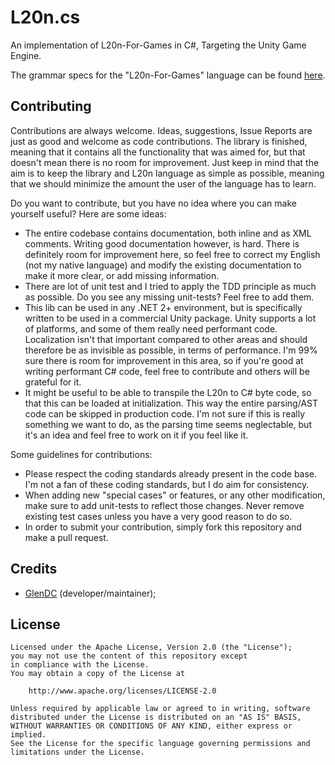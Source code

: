 # L20n.cs

An implementation of L20n-For-Games in C#, Targeting the Unity Game Engine.

The grammar specs for the "L20n-For-Games" language can be found [here](https://github.com/GlenDC/L20n/blob/master/design/l20n-specs.md).

## Contributing

Contributions are always welcome.
Ideas, suggestions, Issue Reports are just as good and welcome as code contributions.
The library is finished, meaning that it contains all the functionality that was aimed for,
but that doesn't mean there is no room for improvement. Just keep in mind that the aim
is to keep the library and L20n language as simple as possible,
meaning that we should minimize the amount the user of the language has to learn.

Do you want to contribute, but you have no idea where you can make yourself useful?
Here are some ideas:

+ The entire codebase contains documentation, both inline and as XML comments. Writing good documentation however, is hard.
  There is definitely room for improvement here, so feel free to correct my English (not my native language) and
  modify the existing documentation to make it more clear, or add missing information.
+ There are lot of unit test and I tried to apply the TDD principle as much as possible.
  Do you see any missing unit-tests? Feel free to add them.
+ This lib can be used in any .NET 2+ environment, but is specifically written to be used in a commercial Unity package.
  Unity supports a lot of platforms, and some of them really need performant code.
  Localization isn't that important compared to other areas and should therefore be as invisible as possible,
  in terms of performance. I'm 99% sure there is room for improvement in this area, so if you're good
  at writing performant C# code, feel free to contribute and others will be grateful for it.
+ It might be useful to be able to transpile the L20n to C# byte code, so that this can be loaded at initialization.
  This way the entire parsing/AST code can be skipped in production code. I'm not sure if this is really something
  we want to do, as the parsing time seems neglectable, but it's an idea and feel free to work on it if
  you feel like it.

Some guidelines for contributions:

+ Please respect the coding standards already present in the code base.
  I'm not a fan of these coding standards, but I do aim for consistency.
+ When adding new "special cases" or features, or any other modification,
  make sure to add unit-tests to reflect those changes. Never remove existing test cases
  unless you have a very good reason to do so.
+ In order to submit your contribution, simply fork this repository and make a pull request.

## Credits

+ [GlenDC](https://github.com/GlenDC) (developer/maintainer);

## License

    Licensed under the Apache License, Version 2.0 (the "License");
    you may not use the content of this repository except
    in compliance with the License.
    You may obtain a copy of the License at

        http://www.apache.org/licenses/LICENSE-2.0

    Unless required by applicable law or agreed to in writing, software
    distributed under the License is distributed on an "AS IS" BASIS,
    WITHOUT WARRANTIES OR CONDITIONS OF ANY KIND, either express or implied.
    See the License for the specific language governing permissions and
    limitations under the License.
